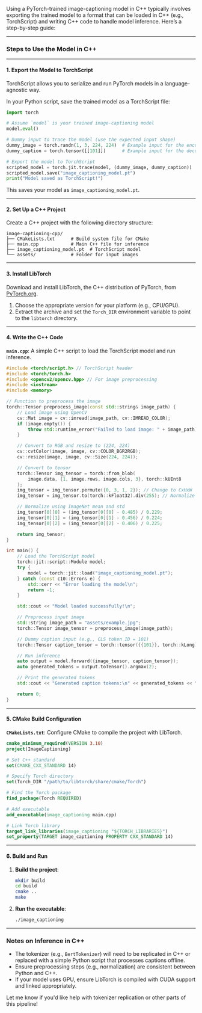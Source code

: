 Using a PyTorch-trained image-captioning model in C++ typically involves exporting the trained model to a format that can be loaded in C++ (e.g., TorchScript) and writing C++ code to handle model inference. Here’s a step-by-step guide:

---

### **Steps to Use the Model in C++**

---

#### 1. **Export the Model to TorchScript**

TorchScript allows you to serialize and run PyTorch models in a language-agnostic way.

In your Python script, save the trained model as a TorchScript file:

```python
import torch

# Assume `model` is your trained image-captioning model
model.eval()

# Dummy input to trace the model (use the expected input shape)
dummy_image = torch.randn(1, 3, 224, 224)  # Example input for the encoder
dummy_caption = torch.tensor([[101]])      # Example input for the decoder (<CLS> token)

# Export the model to TorchScript
scripted_model = torch.jit.trace(model, (dummy_image, dummy_caption))
scripted_model.save("image_captioning_model.pt")
print("Model saved as TorchScript!")
```

This saves your model as `image_captioning_model.pt`.

---

#### 2. **Set Up a C++ Project**

Create a C++ project with the following directory structure:

```plaintext
image-captioning-cpp/
├── CMakeLists.txt      # Build system file for CMake
├── main.cpp            # Main C++ file for inference
├── image_captioning_model.pt  # TorchScript model
└── assets/             # Folder for input images
```

---

#### 3. **Install LibTorch**

Download and install LibTorch, the C++ distribution of PyTorch, from [PyTorch.org](https://pytorch.org/cppdocs/installing.html).

1. Choose the appropriate version for your platform (e.g., CPU/GPU).
2. Extract the archive and set the `Torch_DIR` environment variable to point to the `libtorch` directory.

---

#### 4. **Write the C++ Code**

**`main.cpp`**: A simple C++ script to load the TorchScript model and run inference.

```cpp
#include <torch/script.h> // TorchScript header
#include <torch/torch.h>
#include <opencv2/opencv.hpp> // For image preprocessing
#include <iostream>
#include <memory>

// Function to preprocess the image
torch::Tensor preprocess_image(const std::string& image_path) {
    // Load image using OpenCV
    cv::Mat image = cv::imread(image_path, cv::IMREAD_COLOR);
    if (image.empty()) {
        throw std::runtime_error("Failed to load image: " + image_path);
    }

    // Convert to RGB and resize to (224, 224)
    cv::cvtColor(image, image, cv::COLOR_BGR2RGB);
    cv::resize(image, image, cv::Size(224, 224));

    // Convert to tensor
    torch::Tensor img_tensor = torch::from_blob(
        image.data, {1, image.rows, image.cols, 3}, torch::kUInt8
    );
    img_tensor = img_tensor.permute({0, 3, 1, 2}); // Change to CxHxW
    img_tensor = img_tensor.to(torch::kFloat32).div(255); // Normalize to [0, 1]

    // Normalize using ImageNet mean and std
    img_tensor[0][0] = (img_tensor[0][0] - 0.485) / 0.229;
    img_tensor[0][1] = (img_tensor[0][1] - 0.456) / 0.224;
    img_tensor[0][2] = (img_tensor[0][2] - 0.406) / 0.225;

    return img_tensor;
}

int main() {
    // Load the TorchScript model
    torch::jit::script::Module model;
    try {
        model = torch::jit::load("image_captioning_model.pt");
    } catch (const c10::Error& e) {
        std::cerr << "Error loading the model\n";
        return -1;
    }

    std::cout << "Model loaded successfully!\n";

    // Preprocess input image
    std::string image_path = "assets/example.jpg";
    torch::Tensor image_tensor = preprocess_image(image_path);

    // Dummy caption input (e.g., CLS token ID = 101)
    torch::Tensor caption_tensor = torch::tensor({{101}}, torch::kLong);

    // Run inference
    auto output = model.forward({image_tensor, caption_tensor});
    auto generated_tokens = output.toTensor().argmax(2);

    // Print the generated tokens
    std::cout << "Generated caption tokens:\n" << generated_tokens << "\n";

    return 0;
}
```

---

#### 5. **CMake Build Configuration**

**`CMakeLists.txt`**: Configure CMake to compile the project with LibTorch.

```cmake
cmake_minimum_required(VERSION 3.10)
project(ImageCaptioning)

# Set C++ standard
set(CMAKE_CXX_STANDARD 14)

# Specify Torch directory
set(Torch_DIR "/path/to/libtorch/share/cmake/Torch")

# Find the Torch package
find_package(Torch REQUIRED)

# Add executable
add_executable(image_captioning main.cpp)

# Link Torch library
target_link_libraries(image_captioning "${TORCH_LIBRARIES}")
set_property(TARGET image_captioning PROPERTY CXX_STANDARD 14)
```

---

#### 6. **Build and Run**

1. **Build the project**:
   ```bash
   mkdir build
   cd build
   cmake ..
   make
   ```

2. **Run the executable**:
   ```bash
   ./image_captioning
   ```

---

### Notes on Inference in C++
- The tokenizer (e.g., `BertTokenizer`) will need to be replicated in C++ or replaced with a simple Python script that processes captions offline.
- Ensure preprocessing steps (e.g., normalization) are consistent between Python and C++.
- If your model uses GPU, ensure LibTorch is compiled with CUDA support and linked appropriately.

Let me know if you'd like help with tokenizer replication or other parts of this pipeline!
